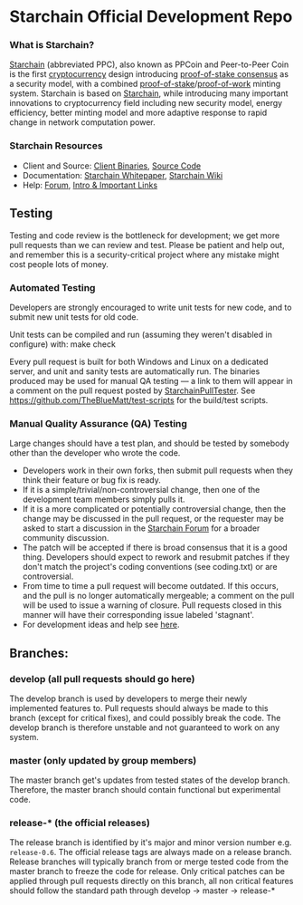 
Starchain Official Development Repo
==================================





### What is Starchain?
[Starchain](https://Starchain.net) (abbreviated PPC), also known as PPCoin and Peer-to-Peer Coin is the first [cryptocurrency](https://en.wikipedia.org/wiki/Cryptocurrency) design introducing [proof-of-stake consensus](https://Starchain.net/assets/paper/Starchain-paper.pdf) as a security model, with a combined [proof-of-stake](https://Starchain.net/assets/paper/Starchain-paper.pdf)/[proof-of-work](https://en.wikipedia.org/wiki/Proof-of-work_system) minting system. Starchain is based on [Starchain](https://Starchain.org), while introducing many important innovations to cryptocurrency field including new security model, energy efficiency, better minting model and more adaptive response to rapid change in network computation power.

### Starchain Resources
* Client and Source:
[Client Binaries](https://Starchain.net/download),
[Source Code](https://github.com/Starchain/Starchain)
* Documentation: [Starchain Whitepaper](https://Starchain.net/whitepaper),
[Starchain Wiki](https://github.com/Starchain/Starchain/wiki)
* Help: 
[Forum](https://talk.Starchain.net),
[Intro & Important Links](https://talk.Starchain.net/t/what-is-Starchain-intro-important-links/2889)

Testing
-------

Testing and code review is the bottleneck for development; we get more pull
requests than we can review and test. Please be patient and help out, and
remember this is a security-critical project where any mistake might cost people
lots of money.

### Automated Testing

Developers are strongly encouraged to write unit tests for new code, and to
submit new unit tests for old code.

Unit tests can be compiled and run (assuming they weren't disabled in configure) with:
  make check

Every pull request is built for both Windows and Linux on a dedicated server,
and unit and sanity tests are automatically run. The binaries produced may be
used for manual QA testing — a link to them will appear in a comment on the
pull request posted by [StarchainPullTester](https://github.com/StarchainPullTester). See https://github.com/TheBlueMatt/test-scripts
for the build/test scripts.

### Manual Quality Assurance (QA) Testing

Large changes should have a test plan, and should be tested by somebody other
than the developer who wrote the code.

* Developers work in their own forks, then submit pull requests when they think their feature or bug fix is ready.
* If it is a simple/trivial/non-controversial change, then one of the development team members simply pulls it.
* If it is a more complicated or potentially controversial change, then the change may be discussed in the pull request, or the requester may be asked to start a discussion in the [Starchain Forum](https://talk.Starchain.net) for a broader community discussion. 
* The patch will be accepted if there is broad consensus that it is a good thing. Developers should expect to rework and resubmit patches if they don't match the project's coding conventions (see coding.txt) or are controversial.
* From time to time a pull request will become outdated. If this occurs, and the pull is no longer automatically mergeable; a comment on the pull will be used to issue a warning of closure.  Pull requests closed in this manner will have their corresponding issue labeled 'stagnant'.
* For development ideas and help see [here](https://talk.Starchain.net/c/protocol).

## Branches:

### develop (all pull requests should go here)
The develop branch is used by developers to merge their newly implemented features to.
Pull requests should always be made to this branch (except for critical fixes), and could possibly break the code.
The develop branch is therefore unstable and not guaranteed to work on any system.

### master (only updated by group members)
The master branch get's updates from tested states of the develop branch.
Therefore, the master branch should contain functional but experimental code.

### release-* (the official releases)
The release branch is identified by it's major and minor version number e.g. `release-0.6`.
The official release tags are always made on a release branch.
Release branches will typically branch from or merge tested code from the master branch to freeze the code for release.
Only critical patches can be applied through pull requests directly on this branch, all non critical features should follow the standard path through develop -> master -> release-*
